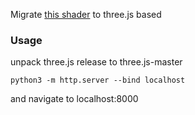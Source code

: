 Migrate [this shader](https://www.shadertoy.com/view/tsd3zf) to three.js based

### Usage
unpack three.js release to three.js-master
```shell
python3 -m http.server --bind localhost
```

and navigate to localhost:8000

